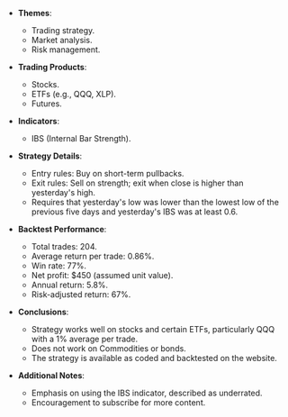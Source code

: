 - **Themes**: 
  - Trading strategy.
  - Market analysis.
  - Risk management.

- **Trading Products**:
  - Stocks.
  - ETFs (e.g., QQQ, XLP).
  - Futures.

- **Indicators**:
  - IBS (Internal Bar Strength).

- **Strategy Details**:
  - Entry rules: Buy on short-term pullbacks.
  - Exit rules: Sell on strength; exit when close is higher than yesterday's high.
  - Requires that yesterday's low was lower than the lowest low of the previous five days and yesterday's IBS was at least 0.6.

- **Backtest Performance**:
  - Total trades: 204.
  - Average return per trade: 0.86%.
  - Win rate: 77%.
  - Net profit: $450 (assumed unit value).
  - Annual return: 5.8%.
  - Risk-adjusted return: 67%.

- **Conclusions**:
  - Strategy works well on stocks and certain ETFs, particularly QQQ with a 1% average per trade.
  - Does not work on Commodities or bonds.
  - The strategy is available as coded and backtested on the website.

- **Additional Notes**:
  - Emphasis on using the IBS indicator, described as underrated.
  - Encouragement to subscribe for more content.
